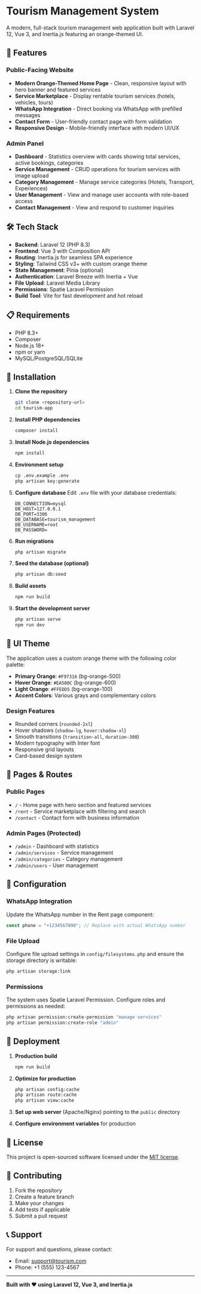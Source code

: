 # Tourism Management System

A modern, full-stack tourism management web application built with Laravel 12, Vue 3, and Inertia.js featuring an orange-themed UI.

## 🚀 Features

### Public-Facing Website

-   **Modern Orange-Themed Home Page** - Clean, responsive layout with hero banner and featured services
-   **Service Marketplace** - Display rentable tourism services (hotels, vehicles, tours)
-   **WhatsApp Integration** - Direct booking via WhatsApp with prefilled messages
-   **Contact Form** - User-friendly contact page with form validation
-   **Responsive Design** - Mobile-friendly interface with modern UI/UX

### Admin Panel

-   **Dashboard** - Statistics overview with cards showing total services, active bookings, categories
-   **Service Management** - CRUD operations for tourism services with image upload
-   **Category Management** - Manage service categories (Hotels, Transport, Experiences)
-   **User Management** - View and manage user accounts with role-based access
-   **Contact Management** - View and respond to customer inquiries

## 🛠 Tech Stack

-   **Backend**: Laravel 12 (PHP 8.3)
-   **Frontend**: Vue 3 with Composition API
-   **Routing**: Inertia.js for seamless SPA experience
-   **Styling**: Tailwind CSS v3+ with custom orange theme
-   **State Management**: Pinia (optional)
-   **Authentication**: Laravel Breeze with Inertia + Vue
-   **File Upload**: Laravel Media Library
-   **Permissions**: Spatie Laravel Permission
-   **Build Tool**: Vite for fast development and hot reload

## 📋 Requirements

-   PHP 8.3+
-   Composer
-   Node.js 18+
-   npm or yarn
-   MySQL/PostgreSQL/SQLite

## 🚀 Installation

1. **Clone the repository**

    ```bash
    git clone <repository-url>
    cd tourism-app
    ```

2. **Install PHP dependencies**

    ```bash
    composer install
    ```

3. **Install Node.js dependencies**

    ```bash
    npm install
    ```

4. **Environment setup**

    ```bash
    cp .env.example .env
    php artisan key:generate
    ```

5. **Configure database**
   Edit `.env` file with your database credentials:

    ```env
    DB_CONNECTION=mysql
    DB_HOST=127.0.0.1
    DB_PORT=3306
    DB_DATABASE=tourism_management
    DB_USERNAME=root
    DB_PASSWORD=
    ```

6. **Run migrations**

    ```bash
    php artisan migrate
    ```

7. **Seed the database (optional)**

    ```bash
    php artisan db:seed
    ```

8. **Build assets**

    ```bash
    npm run build
    ```

9. **Start the development server**
    ```bash
    php artisan serve
    npm run dev
    ```

## 🎨 UI Theme

The application uses a custom orange theme with the following color palette:

-   **Primary Orange**: `#F97316` (bg-orange-500)
-   **Hover Orange**: `#EA580C` (bg-orange-600)
-   **Light Orange**: `#FFEDD5` (bg-orange-100)
-   **Accent Colors**: Various grays and complementary colors

### Design Features

-   Rounded corners (`rounded-2xl`)
-   Hover shadows (`shadow-lg`, `hover:shadow-xl`)
-   Smooth transitions (`transition-all`, `duration-300`)
-   Modern typography with Inter font
-   Responsive grid layouts
-   Card-based design system

## 📱 Pages & Routes

### Public Pages

-   `/` - Home page with hero section and featured services
-   `/rent` - Service marketplace with filtering and search
-   `/contact` - Contact form with business information

### Admin Pages (Protected)

-   `/admin` - Dashboard with statistics
-   `/admin/services` - Service management
-   `/admin/categories` - Category management
-   `/admin/users` - User management

## 🔧 Configuration

### WhatsApp Integration

Update the WhatsApp number in the Rent page component:

```javascript
const phone = "+1234567890"; // Replace with actual WhatsApp number
```

### File Upload

Configure file upload settings in `config/filesystems.php` and ensure the storage directory is writable:

```bash
php artisan storage:link
```

### Permissions

The system uses Spatie Laravel Permission. Configure roles and permissions as needed:

```bash
php artisan permission:create-permission "manage services"
php artisan permission:create-role "admin"
```

## 🚀 Deployment

1. **Production build**

    ```bash
    npm run build
    ```

2. **Optimize for production**

    ```bash
    php artisan config:cache
    php artisan route:cache
    php artisan view:cache
    ```

3. **Set up web server** (Apache/Nginx) pointing to the `public` directory

4. **Configure environment variables** for production

## 📝 License

This project is open-sourced software licensed under the [MIT license](https://opensource.org/licenses/MIT).

## 🤝 Contributing

1. Fork the repository
2. Create a feature branch
3. Make your changes
4. Add tests if applicable
5. Submit a pull request

## 📞 Support

For support and questions, please contact:

-   Email: support@tourism.com
-   Phone: +1 (555) 123-4567

---

**Built with ❤️ using Laravel 12, Vue 3, and Inertia.js**
